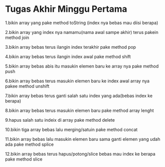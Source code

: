 # Tugas Akhir Minggu Pertama

1.bikin array yang pake method toString (index nya bebas mau diisi berapa)

2.bikin array yang index nya namamu(nama awal sampe akhir) terus pakein method join

3.bikin array bebas terus ilangin index terakhir pake method pop

4.bikin array bebas terus ilangin index awal pake method shift

5.bikin array bebas abis itu masukin elemen baru ke array nya pake method push

6.bikin array bebas terus masukin elemen baru ke index awal array nya pakee method unshift

7.bikin array bebas terus ganti salah satu index yang ada(bebas index ke berapa)

8.bikin array bebas terus masukin elemen baru pake method array lenght

9.hapus salah satu indeix di array pake method delete

10.bikin tiga array bebas lalu merging/satuin pake method concat

11.bikin array bebas lalu masukin elemen baru sama ganti elemen yang udah ada pake method splice

12.bikin array bebas terus hapus/potong/slice bebas mau index ke berapa pake method slice
